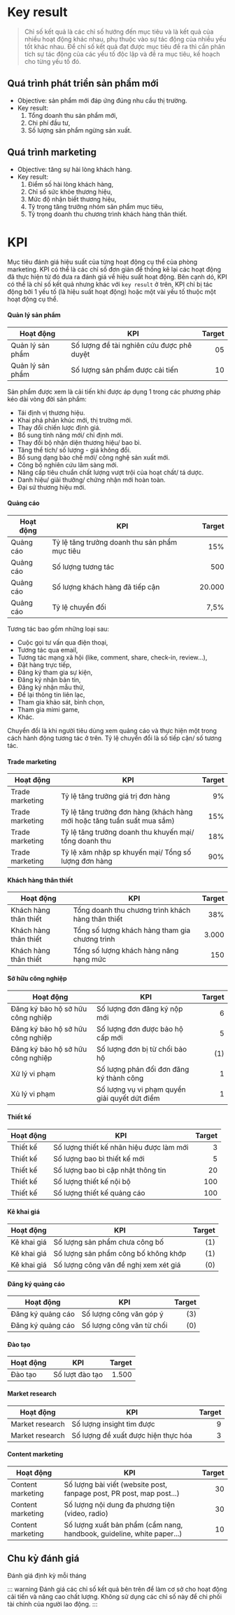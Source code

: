 # Key result
> Chỉ số kết quả là các chỉ số hướng đến mục tiêu và là kết quả của nhiều hoạt động khác nhau, phụ thuộc vào sự tác động của nhiều yếu tốt khác nhau. Để chỉ số kết quả đạt được mục tiêu đề ra thì cần phân tích sự tác động của các yếu tố độc lập và đề ra mục tiêu, kế hoạch cho từng yếu tố đó.
## Quá trình phát triển sản phẩm mới
* Objective: sản phẩm mới đáp ứng đúng nhu cầu thị trường.
* Key result: 
	1. Tổng doanh thu sản phẩm mới,
	2. Chi phí đầu tư,
	3. Số lượng sản phẩm ngừng sản xuất.

## Quá trình marketing
* Objective: tăng sự hài lòng khách hàng.
* Key result:
	1. Điểm số hài lòng khách hàng,
	2. Chỉ số sức khỏe thương hiệu,
	3. Mức độ nhận biết thương hiệu,
	4. Tỷ trọng tăng trưởng nhóm sản phẩm mục tiêu,
	5. Tỷ trọng doanh thu chương trình khách hàng thân thiết.
	
# KPI
Mục tiêu đánh giá hiệu suất của từng hoạt động cụ thể của phòng marketing.
KPI có thể là các chỉ số đơn giản để thống kê lại các hoạt động đã thực hiện từ đó đưa ra đánh giá về hiệu suất hoạt động. Bên cạnh dó, KPI có thể là chỉ số kết quả nhưng khác với `key result` ở trên, KPI chỉ bị tác động bởi 1 yếu tố (là hiệu suất hoạt động) hoặc một vài yếu tố thuộc một hoạt động cụ thể.

#### Quản lý sản phẩm
| Hoạt động | KPI | Target |
| --------- | --- | ------: |
| Quản lý sản phẩm | Số lượng đề tài nghiên cứu được phê duyệt | 05 |
| Quản lý sản phẩm | Số lượng sản phẩm được cải tiến | 10 |

Sản phẩm được xem là cải tiến khi được áp dụng 1 trong các phương pháp kéo dài vòng đời sản phẩm:
* Tái định vị thương hiệu.
* Khai phá phân khúc mới, thị trường mới.
* Thay đổi chiến lược định giá.
* Bổ sung tính năng mới/ chỉ định mới.
* Thay đổi bộ nhận diện thương hiệu/ bao bì.
* Tăng thể tích/ số lượng - giá không đổi.
* Bổ sung dạng bào chế mới/ công nghệ sản xuất mới.
* Công bố nghiên cứu lâm sàng mới.
* Nâng cấp tiêu chuẩn chất lượng vượt trội của hoạt chất/ tá dược.
* Danh hiệu/ giải thưởng/ chứng nhận mới hoàn toàn.
* Đại sứ thương hiệu mới.

#### Quảng cáo
| Hoạt động | KPI | Target |
| --------- | --- | -----: |
| Quảng cáo | Tỷ lệ tăng trưởng doanh thu sản phẩm mục tiêu | 15% |
| Quảng cáo | Số lượng tương tác | 500 |
| Quảng cáo | Số lượng khách hàng đã tiếp cận | 20.000 |
| Quảng cáo | Tỷ lệ chuyển đối | 7,5% |

Tương tác bao gồm những loại sau:
* Cuộc gọi tư vấn qua điện thoại,
* Tương tác qua email,
* Tương tác mạng xã hội (like, comment, share, check-in, review...),
* Đặt hàng trực tiếp,
* Đăng ký tham gia sự kiện,
* Đăng ký nhận bản tin,
* Đăng ký nhận mẫu thử,
* Để lại thông tin liên lạc,
* Tham gia khảo sát, bình chọn,
* Tham gia mimi game,
* Khác.

Chuyển đổi là khi người tiêu dùng xem quảng cáo và thực hiện một trong cách hành động tương tác ở trên. Tỷ lệ chuyển đổi là số tiếp cận/ số tương tác.

#### Trade marketing
| Hoạt động | KPI | Target |
| --------- | --- | -----: |
| Trade marketing | Tỷ lệ tăng trưởng giá trị đơn hàng | 9% |
| Trade marketing | Tỷ lệ tăng trưởng đơn hàng (khách hàng mới hoặc tăng tuần suất mua sắm) | 15% |
| Trade marketing | Tỷ lệ tăng trưởng doanh thu khuyến mại/ tổng doanh thu | 18% |
| Trade marketing | Tỷ lệ xâm nhập sp khuyến mại/ Tổng số lượng đơn hàng | 90% |

#### Khách hàng thân thiết
| Hoạt động | KPI | Target |
| --------- | --- | -----: |
| Khách hàng thân thiết | Tổng doanh thu chương trình khách hàng thân thiết | 38% |
| Khách hàng thân thiết | Tổng số lượng khách hàng tham gia chương trình | 3.000 |
| Khách hàng thân thiết | Tổng số lượng khách hàng nâng hạng mức | 150 |

#### Sở hữu công nghiệp
| Hoạt động | KPI | Target |
| --------- | --- | -----: |
| Đăng ký bảo hộ sở hữu công nghiệp | Số lượng đơn đăng ký nộp mới | 6 |
| Đăng ký bảo hộ sở hữu công nghiệp | Số lượng đơn được bảo hộ cấp mới | 5 |
| Đăng ký bảo hộ sở hữu công nghiệp | Số lượng đơn bị từ chối bảo hộ | (1) |
| Xử lý vi phạm | Số lượng phản đối đơn đăng ký thành công | 1 |
| Xủ lý vi phạm | Số lượng vụ vi phạm quyền giải quyết dứt điểm | 1 |

#### Thiết kế
| Hoạt động | KPI | Target |
| --------- | --- | -----: |
| Thiết kế | Số lượng thiết kế nhãn hiệu được làm mới | 3 |
| Thiết kế | Số lượng bao bì thiết kế mới | 5 |
| Thiết kế | Số lượng bao bì cập nhật thông tin | 20 |
| Thiết kế | Số lượng thiết kế nội bộ | 100 |
| Thiết kế | Số lượng thiết kế quảng cáo | 100 |

#### Kê khai giá
| Hoạt động | KPI | Target |
| --------- | --- | -----: |
| Kê khai giá | Số lượng sản phẩm chưa công bố | (1) |
| Kê khai giá | Số lượng sản phẩm công bố không khớp | (1) |
| Kê khai giá | Số lượng công văn đề nghị xem xét giá | (0) |

#### Đăng ký quảng cáo
| Hoạt động | KPI | Target |
| --------- | --- | -----: |
| Đăng ký quảng cáo | Số lượng công văn góp ý | (3) |
| Đăng ký quảng cáo | Số lượng công văn từ chối | (0) |

#### Đào tạo
| Hoạt động | KPI | Target |
| --------- | --- | -----: |
| Đào tạo | Số lượt đào tạo | 1.500 |

#### Market research
| Hoạt động | KPI | Target |
| --------- | --- | -----: |
| Market research | Số lượng insight tìm được | 9 |
| Market research | Số lượng đề xuất được hiện thực hóa | 3 |

#### Content marketing	
| Hoạt động | KPI | Target |
| --------- | --- | -----: |
| Content marketing | Số lượng bài viết (website post, fanpage post, PR post, map post...) | 30 |
| Content marketing | Số lượng nội dung đa phương tiện (video, radio) | 30 |
| Content marketing | Số lượng xuất bản phẩm (cẩm nang, handbook, guideline, white paper...) | 10 |

## Chu kỳ đánh giá
Đánh giá định kỳ mỗi tháng

::: warning
Đánh giá các chỉ số kết quả bên trên để làm cơ sở cho hoạt động cải tiến và nâng cao chất lượng. Không sử dụng các chỉ số này để chi phối	 tài chính của người lao động.
:::